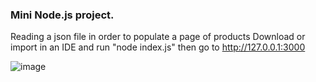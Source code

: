 ### Mini Node.js project.

Reading a json file in order to populate a page of products
Download or import in an IDE and run "node index.js" then go to http://127.0.0.1:3000

![image](https://github.com/user-attachments/assets/ba220d84-d9b8-4fae-a55c-33231208f0f2)

